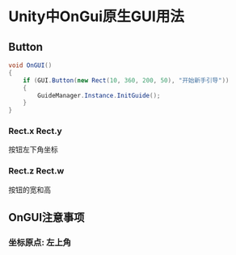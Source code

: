 # Unity中OnGui原生GUI用法

## Button

```C#
void OnGUI()
{
    if (GUI.Button(new Rect(10, 360, 200, 50), "开始新手引导"))
    {
        GuideManager.Instance.InitGuide();
    }
}
```

### Rect.x Rect.y

按钮左下角坐标

### Rect.z Rect.w

按钮的宽和高

## OnGUI注意事项

### 坐标原点: 左上角